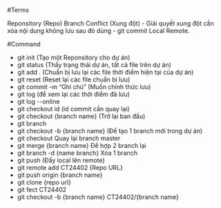#Terms

Reponsitory (Repo)
Branch
Conflict (Xung đột)
    - Giải quyết xung đột cần xóa nội dung không lưu sau đó dùng 
    - git commit
Local
Remote.

#Command

- git init (Tạo một Reponsitory cho dự án)
- git status (Thấy trạng thái dự án, tất cả file trên dự án)
- git add . (Chuẩn bị lưu lại các file thời điểm hiện tại của dự án)
- git reset (Reset lại các file chuẩn bị lưu)
- git commit -m “Ghi chú” (Muốn chính thức lưu)
- git log (để xem lại các thời điểm đã lưu)
- git log --online
- git checkout id (id commit cần quay lại)
- git checkout {branch name} (Trở lại ban đầu)
- git branch
- git checkout -b {branch name} (Để tạo 1 branch mới trong dự án)
- git checkout  Quay lại branch master
- git merge {branch name} Để hợp 2 branch lại
- git branch -d {name branch} Xóa 1 branch
- git push (Đẩy local lên remote) 
- git remote add CT24402 {Repo URL}
- git push origin {branch name}
- git clone {repo url}
- git fect CT24402
- git checkout -b {branch name} CT24402/{branch name}




